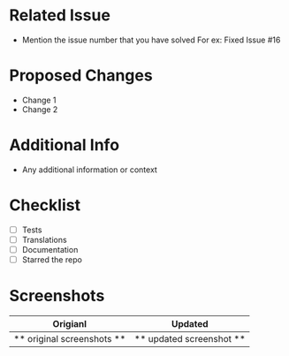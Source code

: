 # Related Issue
- Mention the issue number that you have solved
For ex: Fixed Issue #16

# Proposed Changes
- Change 1
- Change 2

# Additional Info
- Any additional information or context

# Checklist
- [ ] Tests
- [ ] Translations
- [ ] Documentation
- [ ] Starred the repo

# Screenshots
 
Origianl        | Updated
:----------------:|:----------------:
** original screenshots ** | ** updated screenshot **